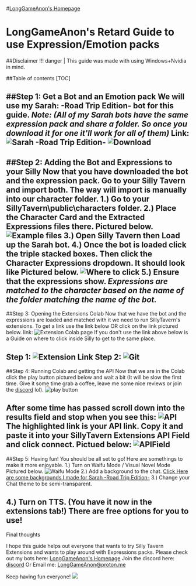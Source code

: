#[LongGameAnon's Homepage](https://rentry.org/LongGameAnon)
# LongGameAnon's Retard Guide to use Expression/Emotion packs
##Disclaimer
!!! danger | This guide was made with using Windows+Nvidia in mind.

##Table of contents
[TOC]

##Step 1: Get a Bot and an Emotion pack
We will use my Sarah: -Road Trip Edition- bot for this guide.
*Note: (All of my Sarah bots have the same expression pack and share a folder. So once you download it for one it'll work for all of them)*
Link: ![Sarah -Road Trip Edition-](https://www.chub.ai/characters/LongGameAnon/sarah-road-trip-edition)
![Download](https://i.imgur.com/qZb3Upy.jpg)
---------------------------
##Step 2: Adding the Bot and Expressions to your Silly
Now that you have downloaded the bot and the expression pack. Go to your Silly Tavern and import both.
The way will import is manually into our character folder.
1.) Go to your SillyTavern\public\characters  folder.
2.) Place the Character Card and the Extracted Expressions files there. Pictured below.
![Example files](https://i.imgur.com/0cuMcnh.png)
3.) Open Silly Tavern then Load up the Sarah bot.
4.) Once the bot is loaded click the triple stacked boxes. Then click the **Character Expressions** dropdown. It should look like Pictured below.
![Where to click](https://i.imgur.com/FZl9Gar.jpg)
5.) Ensure that the expressions show.
*Expressions are matched to the character based on the name of the folder matching the name of the bot.*
-------------
##Step 3: Opening the Extensions Colab
Now that we have the bot and the expressions are loaded and matched with it we need to run SillyTavern's extensions.
To get a link use the link below OR click on the link pictured below.
link: ![Extension Colab page](https://colab.research.google.com/github/SillyTavern/SillyTavern/blob/main/colab/GPU.ipynb)
If you don't use the link above below is a Guide on where to click inside Silly to get to the same place.

Step 1: ![Extension Link](https://i.imgur.com/iRGcBHw.jpg)
Step 2: ![Git](https://i.imgur.com/kmpO7ca.jpg)
------------------------------
##Step 4: Running Colab and getting the API
Now that we are in the Colab click the play button pictured below and wait a bit (It will be slow the first time. Give it some time grab a coffee, leave me some nice reviews or join the [discord](https://discord.gg/UkfGrsFe9D) lol).
![play button](https://i.imgur.com/d4rqYNm.jpg)

After some time has passed scroll down into the results field and stop when you see this:
![API](https://i.imgur.com/zVwEkyO.jpg)
The highlighted link is your API link. Copy it and paste it into your SillyTavern Extensions API Field and click **connect**. Pictued below:
![APIField](https://i.imgur.com/nUswcBs.jpg)
---------------------------
##Step 5: Having fun!
You should be all set to go! Here are somethings to make it more enjoyable.
1.) Turn on Waifu Mode / Visual Novel Mode Pictured below.
![Waifu Mode](https://i.imgur.com/Qt7dRUL.jpg)
2.) Add a background to the chat.
[Click Here are some backgrounds I made for Sarah -Road Trip Edition-](https://imgur.com/a/3zibxet)
3.) Change your Chat theme to be semi-transparent.

4.) Turn on TTS. (You have it now in the extensions tab!)
There are free options for you to use!
-----------------
Final thoughts

I hope this guide helps out everyone that wants to try Silly Tavern Extensions and wants to play around with Expressions packs.
Please check out my bots here:
[LongGameAnon's Homepage](https://rentry.org/LongGameAnon)
Join the discord here:
[discord](https://discord.gg/UkfGrsFe9D)
Or Email me:
LongGameAnon@proton.me

Keep having fun everyone!
![](https://i.imgur.com/LRrxL2u.jpg)